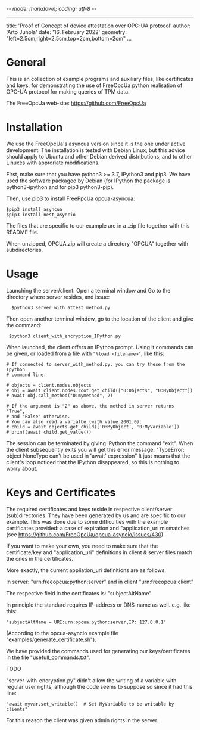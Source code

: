-*- mode: markdown; coding: utf-8 -*-

[/ch0/]: # (
Use $tail -n +2 README.md | pandoc -s -V papersize:a4 -o README.pdf 
"tail" is for getting rid of the 1st line, it is a tip for emacs.
Concerning this way of commenting markdown, see: 
https://stackoverflow.com/questions/4823468/comments-in-markdown)

---
title: 'Proof of Concept of device attestation over OPC-UA protocol'
author: 'Arto Juhola'
date: '16. February 2022'
geometry: "left=2.5cm,right=2.5cm,top=2cm,bottom=2cm"
...


# General

This is an collection of example programs and auxiliary files, like
certificates and keys, for demonstrating the use of
FreeOpcUa python realisation of OPC-UA protocol for making queries of TPM data.

The FreeOpcUa web-site:
<https://github.com/FreeOpcUa>

# Installation

We use the FreeOpcUa's asyncua version since it is the one under active
development.
The installation is tested with Debian Linux, but this advice should
apply to Ubuntu and other Debian derived distributions, and to other Linuxes
with approriate modifications. 

First, make sure that you have python3 >= 3.7, IPython3 and pip3.
We have used the software packaged by Debian (for IPython the package
is python3-ipython and for pip3 python3-pip). 

Then, use pip3 to install FreePpcUa opcua-asyncua:

	$pip3 install asyncua
	$pip3 install nest_asyncio

The files that are specific to our example are in a .zip file together with
this README file.

When unzipped, OPCUA.zip will create a directory "OPCUA" together with
subdirectories.

# Usage

Launching the server/client: Open a terminal window and Go to the directory
where server resides, and issue:

      $python3 server_with_attest_method.py
	  
Then open another terminal window, go to the location of the client and
give the command:

     $python3 client_with_encryption_IPython.py

When launched, the client offers an IPython prompt. Using it 
commands can be given, or loaded from a file with `"%load <filename>"`, like
this:

    # If connected to server_with_method.py, you can try these from the Ipython
    # command line:

    # objects = client.nodes.objects
    # obj = await client.nodes.root.get_child(["0:Objects", "0:MyObject"])
    # await obj.call_method("0:mymethod", 2)

    # If the argument is "2" as above, the method in server returns "True",
    # and "False" otherwise.
    # You can also read a varialbe (with value 2001.0):
    # child = await objects.get_child(['0:MyObject', '0:MyVariable'])
    # print(await child.get_value())

The session can be terminated by giving IPython the command "exit".
When the client subsequently exits you will get this error message: 
"TypeError: object NoneType can't be used in 'await' expression"
It just means that the client's loop noticed that the IPython disappeared, 
so this is nothing to worry about.

# Keys and Certificates

The required certificates and keys reside in respective client/server
(sub)directories. They have been generated by us and are specific to our
example. This was done due to some difficulties with the example certificates
provided: a case of expiration and "application_uri mismatches
(see <https://github.com/FreeOpcUa/opcua-asyncio/issues/430>).

If you want to make your own, you need to make sure that the 
certificate/key  and "application_uri" definitions in client & server files
match the ones in the certificates. 

More exactly, the current appliation_uri definitions are as follows:

In server: "urn:freeopcua:python:server"
and in client "urn:freeopcua:client"

The respective field in the certificates is: 
"subjectAltName"

In principle the standard requires IP-address or DNS-name as well.
e.g. like this:

	"subjectAltName = URI:urn:opcua:python:server,IP: 127.0.0.1"

(According to the opcua-asyncio example file "examples/generate_certificate.sh").

We have provided the commands used for generating our keys/certificates in the file "usefull_commands.txt".

TODO

"server-with-encryption.py" didn't allow the writing of a variable
with regular user rights, although the code seems to suppose so since it had this  line:

	"await myvar.set_writable()  # Set MyVariable to be writable by clients"

For this reason the client was given admin rights in the server.



